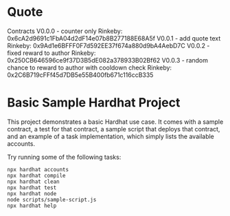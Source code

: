 # Quote

Contracts
V0.0.0 - counter only
Rinkeby: 0x6cA2d9691c1FbA04d2dF14e07b8B277188E68A5f
V0.0.1 - add quote text
Rinkeby: 0x9Ad1e6BFFF0F7d592EE37f674a880d9bA4AebD7C
V0.0.2 - fixed reward to author
Rinkeby: 0x250CB646596ce9f37D3B5dE082a378933B02Bf62
V0.0.3 - random chance to reward to author with cooldown check
Rinkeby: 0x2C6B719cFFf45d7DB5e55B400fb671c116ccB335

# Basic Sample Hardhat Project

This project demonstrates a basic Hardhat use case. It comes with a sample contract, a test for that contract, a sample script that deploys that contract, and an example of a task implementation, which simply lists the available accounts.

Try running some of the following tasks:

```shell
npx hardhat accounts
npx hardhat compile
npx hardhat clean
npx hardhat test
npx hardhat node
node scripts/sample-script.js
npx hardhat help
```
